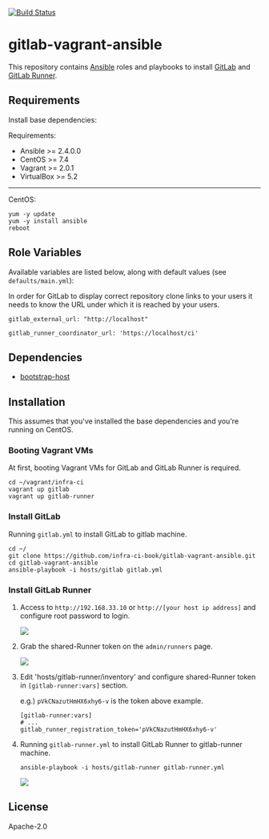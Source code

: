 [![Build Status](https://travis-ci.org/infra-ci-book/gitlab-vagrant-ansible.svg?branch=master)](https://travis-ci.org/infra-ci-book/gitlab-vagrant-ansible)

# gitlab-vagrant-ansible
This repository contains [Ansible](https://www.ansible.com/) roles and
playbooks to install [GitLab](https://about.gitlab.com/) and
[GitLab Runner](https://docs.gitlab.com/runner/).

## Requirements

Install base dependencies:

Requirements:

- Ansible >= 2.4.0.0
- CentOS >= 7.4
- Vagrant >= 2.0.1
- VirtualBox >= 5.2

----

CentOS:

```
yum -y update
yum -y install ansible
reboot
```

## Role Variables

Available variables are listed below, along with default values (see `defaults/main.yml`):

In order for GitLab to display correct repository clone links
to your users it needs to know the URL under which it is reached by your users.

```
gitlab_external_url: "http://localhost"
```

```
gitlab_runner_coordinator_url: 'https://localhost/ci'
```

## Dependencies

- [bootstrap-host](https://github.com/infra-ci-book/bootstrap-host)

## Installation

This assumes that you've installed the base dependencies and you're running on
CentOS.

### Booting Vagrant VMs
At first, booting Vagrant VMs for GitLab and GitLab Runner is required.

```
cd ~/vagrant/infra-ci
vagrant up gitlab
vagrant up gitlab-runner
```

### Install GitLab
Running `gitlab.yml` to install GitLab to gitlab machine.

```
cd ~/
git clone https://github.com/infra-ci-book/gitlab-vagrant-ansible.git
cd gitlab-vagrant-ansible
ansible-playbook -i hosts/gitlab gitlab.yml
```

### Install GitLab Runner
1. Access to `http://192.168.33.10` or `http://[your host ip address]` and configure root password to login.

    ![](https://raw.githubusercontent.com/infra-ci-book/gitlab-vagrant-ansible/master/images/01.png)

1. Grab the shared-Runner token on the `admin/runners` page.

    ![](https://raw.githubusercontent.com/infra-ci-book/gitlab-vagrant-ansible/master/images/02.png)

1. Edit 'hosts/gitlab-runner/inventory' and configure shared-Runner token in `[gitlab-runner:vars]` section.

   e.g.) `pVkCNazutHmHX6xhy6-v` is the token above example.

    ```
    [gitlab-runner:vars]
    # ...
    gitlab_runner_registration_token='pVkCNazutHmHX6xhy6-v'
    ```

1. Running `gitlab-runner.yml` to install GitLab Runner to gitlab-runner machine.

    ```
    ansible-playbook -i hosts/gitlab-runner gitlab-runner.yml
    ```

    ![](https://raw.githubusercontent.com/infra-ci-book/gitlab-vagrant-ansible/master/images/03.png)


## License

Apache-2.0


